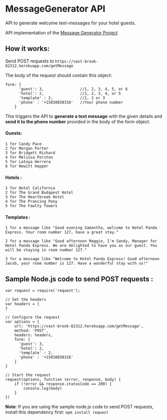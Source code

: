 # MessageGenerator API

API to generate welcome text-messages for your hotel guests.

API implementation of the [Message Generator Project](https://github.com/rahulsonwalkar/MessageGenerator)

## How it works: 

Send POST requests to ```https://vast-brook-82312.herokuapp.com/getMessage```

The body of the request should contain this object: 

``` 
form: {
      'guest': 3,                //1, 2, 3, 4, 5, or 6
      'hotel': 2,                //1, 2, 3, 4, or 5
      'template' : 2,            //1, 2 or 3
      'phone' : '+15038038316'   //Your phone number
    }
```




This triggers the API to **generate a text message** with the given details and **send it to the phone number** provided in the body of the form object.






#### Guests: 
 
``` 
1 for Candy Pace
2 for Morgan Porter
3 for Bridgett Richard
4 for Melissa Perston
5 for Latoya Herrera
6 for Hewitt Hopper
```
  
#### Hotels : 
``` 
1 for Hotel California
2 for The Grand Budapest Hotel
3 for The Heartbreak Hotel
4 for The Prancing Pony
5 for The Fawlty Towers
```
    
#### Templates : 
``` 
1 for a message like "Good evening Samantha, welcome to Hotel Panda Express. Your room number 127, have a great stay."
    
2 for a message like "Good afternoon Maggie, I'm Sandy, Manager for Hotel Panda Express. We are delighted to have you as our guest. You will be staying in room number 127."
   
3 for a message like "Welcome to Hotel Panda Express! Good afternoon Jacob, your room number is 127. Have a wonderful stay with us!" 

```
    
## Sample Node.js code to send POST requests :

``` 
var request = require('request');

// Set the headers
var headers = {
}

// Configure the request
var options = {
    url: 'https://vast-brook-82312.herokuapp.com/getMessage',
    method: 'POST',
    headers: headers,
    form: {
      'guest': 3,
      'hotel': 2,
      'template' : 2,
      'phone' : '+15038038316'
    }
}

// Start the request
request(options, function (error, response, body) {
    if (!error && response.statusCode == 200) {
        console.log(body)
    }
})

```
**Note**: 
If you are using the sample node.js code to send POST requests, install this dependency first: 
`npm install request`
    
